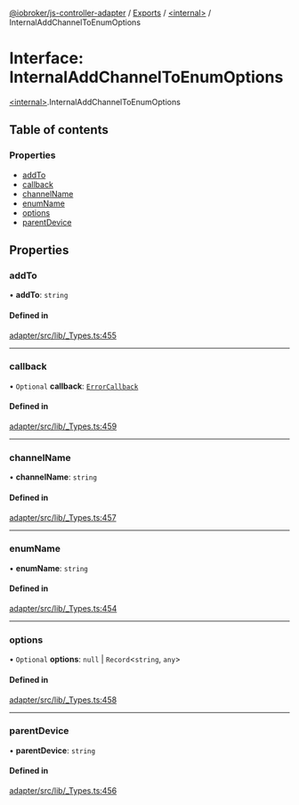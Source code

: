 [@iobroker/js-controller-adapter](../README.md) / [Exports](../modules.md) / [\<internal\>](../modules/internal_.md) / InternalAddChannelToEnumOptions

# Interface: InternalAddChannelToEnumOptions

[\<internal\>](../modules/internal_.md).InternalAddChannelToEnumOptions

## Table of contents

### Properties

- [addTo](internal_.InternalAddChannelToEnumOptions.md#addto)
- [callback](internal_.InternalAddChannelToEnumOptions.md#callback)
- [channelName](internal_.InternalAddChannelToEnumOptions.md#channelname)
- [enumName](internal_.InternalAddChannelToEnumOptions.md#enumname)
- [options](internal_.InternalAddChannelToEnumOptions.md#options)
- [parentDevice](internal_.InternalAddChannelToEnumOptions.md#parentdevice)

## Properties

### addTo

• **addTo**: `string`

#### Defined in

[adapter/src/lib/_Types.ts:455](https://github.com/ioBroker/ioBroker.js-controller/blob/7978d8c33d6336ccf959994fdaed1cae33167c51/packages/adapter/src/lib/_Types.ts#L455)

___

### callback

• `Optional` **callback**: [`ErrorCallback`](../modules/internal_.md#errorcallback)

#### Defined in

[adapter/src/lib/_Types.ts:459](https://github.com/ioBroker/ioBroker.js-controller/blob/7978d8c33d6336ccf959994fdaed1cae33167c51/packages/adapter/src/lib/_Types.ts#L459)

___

### channelName

• **channelName**: `string`

#### Defined in

[adapter/src/lib/_Types.ts:457](https://github.com/ioBroker/ioBroker.js-controller/blob/7978d8c33d6336ccf959994fdaed1cae33167c51/packages/adapter/src/lib/_Types.ts#L457)

___

### enumName

• **enumName**: `string`

#### Defined in

[adapter/src/lib/_Types.ts:454](https://github.com/ioBroker/ioBroker.js-controller/blob/7978d8c33d6336ccf959994fdaed1cae33167c51/packages/adapter/src/lib/_Types.ts#L454)

___

### options

• `Optional` **options**: ``null`` \| `Record`\<`string`, `any`\>

#### Defined in

[adapter/src/lib/_Types.ts:458](https://github.com/ioBroker/ioBroker.js-controller/blob/7978d8c33d6336ccf959994fdaed1cae33167c51/packages/adapter/src/lib/_Types.ts#L458)

___

### parentDevice

• **parentDevice**: `string`

#### Defined in

[adapter/src/lib/_Types.ts:456](https://github.com/ioBroker/ioBroker.js-controller/blob/7978d8c33d6336ccf959994fdaed1cae33167c51/packages/adapter/src/lib/_Types.ts#L456)
